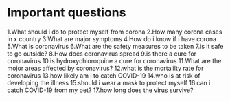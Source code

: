 # Important questions

1.What should i do to protect myself from corona
2.How many corona cases in x country
3.What are major symptoms
4.How do i know if i have corona
5.What is coronavirus
6.What are the safety measures to be taken
7.is it safe to go outside?
8.How does coronavirus spread
9.is there a cure for coronavirus
10.is hydroxychloroquine a cure for coronavirus
11.What are the mojor areas affected by coronavirus?
12.what is the mortalilty rate for coronavirus
13.how likely am i to catch COVID-19
14.who is at risk of developing the illness
15.should i wear a mask to protect myself
16.can i catch COVID-19 from my pet?
17.how long does the virus survive?

